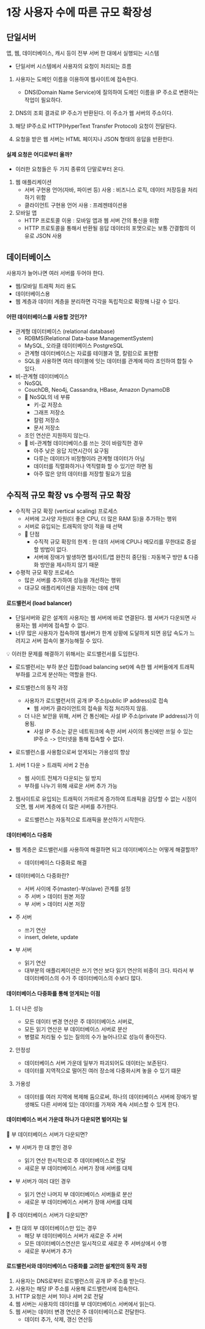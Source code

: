 # 1장 사용자 수에 따른 규모 확장성

## 단일서버
앱, 웹, 데이터베이스, 캐시 등이 전부 서버 한 대에서 실행되는 시스템
- 단일서버 시스템에서 사용자의 요청이 처리되는 흐름
1. 사용자는 도메인 이름을 이용하여 웹사이트에 접속한다.
    - DNS(Domain Name Service)에 질의하여 도메인 이름을 IP 주소로 변환하는 작업이 필요하다.
    
2. DNS의 조회 결과로 IP 주소가 반환된다. 이 주소가 웹 서버의 주소이다.
3. 해당 IP주소로 HTTP(HyperText Transfer Protocol) 요청이 전달된다.
4. 요청을 받은 웹 서버는 HTML 페이지나 JSON 형태의 응답을 반환한다.

#### 실제 요청은 어디로부터 올까?
- 이러한 요청들은 두 가지 종류의 단말로부터 온다.
1. 웹 애플리케이션
   - 서버 구현용 언어(자바, 파이썬 등) 사용 : 비즈니스 로직, 데이터 저장등을 처리하기 위함
   - 클라이언트 구현용 언어 사용 : 프레젠테이션용
2. 모바일 앱
   - HTTP 프로토콜 이용 : 모바일 앱과 웹 서버 간의 통신을 위함
   - HTTP 프로토콜을 통해서 반환될 응답 데이터의 포맷으로는 보통 간결함의 이유로 JSON 사용
   
## 데이터베이스
사용자가 늘어나면 여러 서버를 두어야 한다.
- 웹/모바일 트래픽 처리 용도
- 데이터베이스용
- 웹 계층과 데이터 계층을 분리하면 각각을 독립적으로 확장해 나갈 수 있다.

#### 어떤 데이터베이스를 사용할 것인가?
- 관계형 데이터베이스 (relational database)
   - RDBMS(Relational Data-base ManagementSystem)
   - MySQL, 오라클 데이터베이스 PostgreSQL
   - 관계형 데이터베이스는 자료를 테이블과 열, 칼럼으로 표현함
   - SQL을 사용하면 여러 테이블에 잇는 데이터를 관계에 따라 조인하여 합칠 수 있다.
- 비-관계형 데이터베이스
   - NoSQL
   - CouchDB, Neo4j, Cassandra, HBase, Amazon DynamoDB
   - 🔎 NoSQL의 네 부류
      - 키-값 저장소
      - 그래프 저장소
      - 칼럼 저장소
      - 문서 저장소
   - 조인 연산은 지원하지 않는다.
   - 🔎 비-관계형 데이터베이스를 쓰는 것이 바람직한 경우
      - 아주 낮은 응답 지연시간이 요구됨
      - 다루는 데이터가 비정형이라 관계형 데이터가 아님
      - 데이터를 직렬화하거나 역직렬화 할 수 있기만 하면 됨
      - 아주 많은 양의 데이터를 저장할 필요가 있음
   

## 수직적 규모 확장 vs 수평적 규모 확장
- 수직적 규모 확장 (vertical scaling) 프로세스
   - 서버에 고사양 자원(더 좋은 CPU, 더 많은 RAM 등)을 추가하는 행위
   - 서버로 유입되는 트래픽의 양이 적을 때 선택
   - 🔎 단점
      - 수직적 규모 확장의 한계 : 한 대의 서버에 CPU나 메모리를 무한대로 증설할 방법이 없다.
      - 서버에 장애가 발생하면 웹사이트/앱 완전히 중단됨 : 자동복구 방안 & 다중화 방안을 제시하지 않기 때문
- 수평적 규모 확장 프로세스
   - 많은 서버를 추가하여 성능을 개선하는 행위
   - 대규모 애플리케이션을 지원하는 데에 선택
   

#### 로드밸런서 (load balancer)
- 단일서버와 같은 설계의 사용자는 웹 서버에 바로 연결된다. 웹 서버가 다운되면 사용자는 웹 서버에 접속할 수 없다.
- 너무 많은 사용자가 접속하여 웹서버가 한계 상황에 도달하게 되면 응답 속도가 느려지고 서버 접속이 불가능해질 수 있다.

💡 이러한 문제를 해결하기 위해서는 로드밸런서를 도입한다.

- 로드밸런서는 부하 분산 집합(load balancing set)에 속한 웹 서버들에게 트래픽 부하를 고르게 분산하는 역할을 한다.
- 로드밸런스의 동작 과정
   - 사용자가 로드밸런서의 공개 IP 주소(public IP address)로 접속
      - 웹 서버가 클라이언트의 접속을 직접 처리하지 않음.
   - 더 나은 보안을 위해, 서버 간 통신에는 사설 IP 주소(private IP address)가 이용됨.
      - 사설 IP 주소는 같은 네트워크에 속한 서버 사이의 통신에만 쓰일 수 있는 IP주소 -> 인터넷을 통해 접속할 수 없다.
   
- 로드밸런스를 사용함으로써 얻게되는 가용성의 향상
1. 서버 1 다운 > 트래픽 서버 2 전송
   - 웹 사이트 전체가 다운되는 일 방지
   - 부하를 나누기 위해 새로운 서버 추가 가능
   
2. 웹사이트로 유입되는 트래픽이 가파르게 증가하여 트래픽을 감당할 수 없는 시점이 오면,
웹 서버 계층에 더 많은 서버를 추가한다.
   - 로드밸런스는 자동적으로 트래픽을 분산하기 시작한다.
   

#### 데이터베이스 다중화
- 웹 계층은 로드밸런서를 사용하여 해결하면 되고 데이터베이스는 어떻게 해결할까?
   - 데이터베이스 다중화로 해결
   
- 데이터베이스 다중화란?
   - 서버 사이에 주(master)-부(slave) 관계를 설정
   - 주 서버 > 데이터 원본 저장
   - 부 서버 > 데이터 사본 저장
   
- 주 서버
   - 쓰기 연산
   - insert, delete, update
   
- 부 서버
   - 읽기 연산
   - 대부분의 애플리케이션은 쓰기 연산 보다 읽기 연산의 비중이 크다. 따라서 부 데이터베이스의 수가 주 데이터베이스의 수보다 많다.
   
#### 데이터베이스 다중화를 통해 얻게되는 이점
1. 더 나은 성능
   - 모든 데이터 변경 연산은 주 데이터베이스 서버로,
   - 모든 읽기 연산은 부 데이터베이스 서버로 분산
   - 병렬로 처리될 수 있는 질의의 수가 늘어나므로 성능이 좋아진다.
   
2. 안정성
   - 데이터베이스 서버 가운데 일부가 파괴되어도 데이터는 보존된다.
   - 데이터를 지역적으로 떨어진 여러 장소에 다중화시켜 놓을 수 있기 떄문
   
3. 가용성
   - 데이터를 여러 지역에 복제해 둠으로써, 하나의 데이터베이스 서버에 장애가 발생해도 
   다른 서버에 있는 데이터를 가져와 계속 서비스할 수 있게 한다.
     
#### 데이터베이스 버서 가운데 하나가 다운되면 벌어지는 일
🔎 부 데이터베이스 서버가 다운되면?
- 부 서버가 한 대 뿐인 경우
   - 읽기 연산 한시적으로 주 데이터베이스로 전달
   - 새로운 부 데이터베이스 서버가 장애 서버를 대체
   
- 부 서버가 여러 대인 경우
   - 읽기 연산 나머지 부 데이터베이스 서버들로 분산
   - 새로운 부 데이터베이스 서버가 장애 서버를 대체
   
🔎 주 데이터베이스 서버가 다운되면?
- 한 대의 부 데이터베이스만 있는 경우
   - 해당 부 데이터베이스 서버가 새로운 주 서버
   - 모든 데이터베이스연산은 일시적으로 새로운 주 서버상에서 수행
   - 새로운 부서버가 추가
   
#### 로드밸런서와 데이터베이스 다중화를 고려한 설계안의 동작 과정
1. 사용자는 DNS로부터 로드밸런스의 공개 IP 주소를 받는다.
2. 사용자는 해당 IP 주소를 사용해 로드밸런서에 접속한다.
3. HTTP 요청은 서버 1이나 서버 2로 전달
4. 웹 서버는 사용자의 데이터를 부 데이터베이스 서버에서 읽는다.
5. 웹 서버는 데이터 변경 연산은 주 데이터베이스로 전달한다. 
   - 데이터 추가, 삭제, 갱신 연산등
